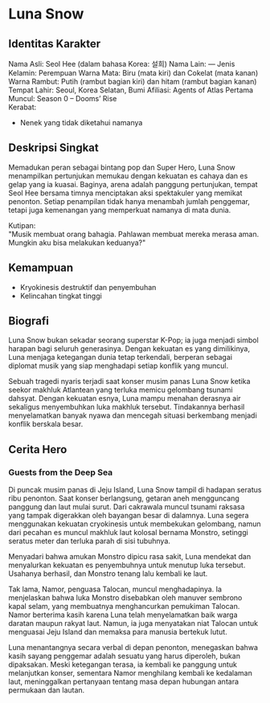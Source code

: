 # Luna Snow

## Identitas Karakter

Nama Asli: Seol Hee (dalam bahasa Korea: 설희) 
Nama Lain: —
Jenis Kelamin: Perempuan
Warna Mata: Biru (mata kiri) dan Cokelat (mata kanan)
Warna Rambut: Putih (rambut bagian kiri) dan hitam (rambut bagian kanan)
Tempat Lahir: Seoul, Korea Selatan, Bumi
Afiliasi: Agents of Atlas
Pertama Muncul: Season 0 – Dooms’ Rise  
Kerabat:
- Nenek yang tidak diketahui namanya

## Deskripsi Singkat

Memadukan peran sebagai bintang pop dan Super Hero, Luna Snow menampilkan pertunjukan memukau dengan kekuatan es cahaya dan es gelap yang ia kuasai. Baginya, arena adalah panggung pertunjukan, tempat Seol Hee bersama timnya menciptakan aksi spektakuler yang memikat penonton. Setiap penampilan tidak hanya menambah jumlah penggemar, tetapi juga kemenangan yang memperkuat namanya di mata dunia.

Kutipan:  
"Musik membuat orang bahagia. Pahlawan membuat mereka merasa aman. Mungkin aku bisa melakukan keduanya?"

## Kemampuan

- Kryokinesis destruktif dan penyembuhan
- Kelincahan tingkat tinggi

## Biografi

Luna Snow bukan sekadar seorang superstar K-Pop; ia juga menjadi simbol harapan bagi seluruh generasinya. Dengan kekuatan es yang dimilikinya, Luna menjaga ketegangan dunia tetap terkendali, berperan sebagai diplomat musik yang siap menghadapi setiap konflik yang muncul.

Sebuah tragedi nyaris terjadi saat konser musim panas Luna Snow ketika seekor makhluk Atlantean yang terluka memicu gelombang tsunami dahsyat. Dengan kekuatan esnya, Luna mampu menahan derasnya air sekaligus menyembuhkan luka makhluk tersebut. Tindakannya berhasil menyelamatkan banyak nyawa dan mencegah situasi berkembang menjadi konflik berskala besar.

## Cerita Hero

### Guests from the Deep Sea
Di puncak musim panas di Jeju Island, Luna Snow tampil di hadapan seratus ribu penonton. Saat konser berlangsung, getaran aneh mengguncang panggung dan laut mulai surut. Dari cakrawala muncul tsunami raksasa yang tampak digerakkan oleh bayangan besar di dalamnya. Luna segera menggunakan kekuatan cryokinesis untuk membekukan gelombang, namun dari pecahan es muncul makhluk laut kolosal bernama Monstro, setinggi seratus meter dan terluka parah di sisi tubuhnya.

Menyadari bahwa amukan Monstro dipicu rasa sakit, Luna mendekat dan menyalurkan kekuatan es penyembuhnya untuk menutup luka tersebut. Usahanya berhasil, dan Monstro tenang lalu kembali ke laut.

Tak lama, Namor, penguasa Talocan, muncul menghadapinya. Ia menjelaskan bahwa luka Monstro disebabkan oleh manuver sembrono kapal selam, yang membuatnya menghancurkan pemukiman Talocan. Namor berterima kasih karena Luna telah menyelamatkan baik warga daratan maupun rakyat laut. Namun, ia juga menyatakan niat Talocan untuk menguasai Jeju Island dan memaksa para manusia bertekuk lutut.

Luna menantangnya secara verbal di depan penonton, menegaskan bahwa kasih sayang penggemar adalah sesuatu yang harus diperoleh, bukan dipaksakan. Meski ketegangan terasa, ia kembali ke panggung untuk melanjutkan konser, sementara Namor menghilang kembali ke kedalaman laut, meninggalkan pertanyaan tentang masa depan hubungan antara permukaan dan lautan.